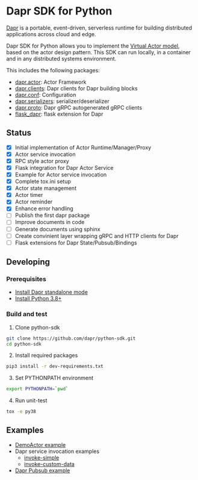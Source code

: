 # Dapr SDK for Python

[Dapr](https://github.com/dapr/docs/tree/master/concepts#dapr-concepts) is a portable, event-driven, serverless runtime for building distributed applications across cloud and edge.

Dapr SDK for Python allows you to implement the [Virtual Actor model](https://github.com/dapr/docs/tree/master/concepts/actors), based on the actor design pattern. This SDK can run locally, in a container and in any distributed systems environment.

This includes the following packages:

* [dapr.actor](./dapr/actor): Actor Framework
* [dapr.clients](./dapr/clients): Dapr clients for Dapr building blocks
* [dapr.conf](./dapr/conf): Configuration
* [dapr.serializers](./dapr/serializers): serializer/deserializer
* [dapr.proto](./dapr/proto): Dapr gRPC autogenerated gRPC clients
* [flask_dapr](./flask_dapr): flask extension for Dapr

## Status

* [x] Initial implementation of Actor Runtime/Manager/Proxy
* [x] Actor service invocation
* [x] RPC style actor proxy
* [x] Flask integration for Dapr Actor Service
* [x] Example for Actor service invocation
* [x] Complete tox.ini setup
* [x] Actor state management
* [x] Actor timer
* [x] Actor reminder
* [x] Enhance error handling
* [ ] Publish the first dapr package
* [ ] Improve documents in code
* [ ] Generate documents using sphinx
* [ ] Create convinient layer wrapping gRPC and HTTP clients for Dapr
* [ ] Flask extensions for Dapr State/Pubsub/Bindings

## Developing

### Prerequisites

* [Install Dapr standalone mode](https://github.com/dapr/cli#install-dapr-on-your-local-machine-standalone)
* [Install Python 3.8+](https://www.python.org/downloads/)

### Build and test

1. Clone python-sdk

```bash
git clone https://github.com/dapr/python-sdk.git
cd python-sdk
```

2. Install required packages

```bash
pip3 install -r dev-requirements.txt
```

3. Set PYTHONPATH environment

```bash
export PYTHONPATH=`pwd`
```

4. Run unit-test

```bash
tox -e py38
```

## Examples

* [DemoActor example](./examples/demo_actor)
* Dapr service invocation examples
  - [invoke-simple](./examples/invoke-simple)
  - [invoke-custom-data](./examples/invoke-custom-data)
* [Dapr Pubsub example](./examples/pubsub-simple)
